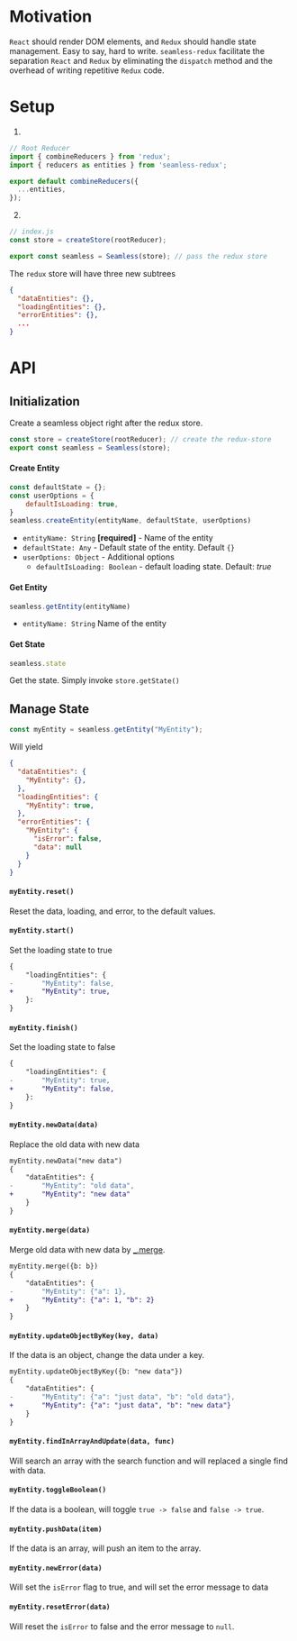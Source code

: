 # Motivation
`React` should render DOM elements, and `Redux` should handle state management.
Easy to say, hard to write.
`seamless-redux` facilitate the separation `React` and `Redux` by eliminating the `dispatch` method and the overhead of writing repetitive `Redux` code.

# Setup 
1.
```javascript
// Root Reducer
import { combineReducers } from 'redux';
import { reducers as entities } from 'seamless-redux';

export default combineReducers({
  ...entities,
});
````
2.
```javascript
// index.js
const store = createStore(rootReducer);

export const seamless = Seamless(store); // pass the redux store
```

The `redux` store will have three new subtrees
```json
{
  "dataEntities": {},
  "loadingEntities": {},
  "errorEntities": {},
  ...
}
```

# API
## Initialization
Create a seamless object right after the redux store.
```javascript
const store = createStore(rootReducer); // create the redux-store
export const seamless = Seamless(store);
```

#### Create Entity

```javascript
const defaultState = {};
const userOptions = {
	defaultIsLoading: true,
}
seamless.createEntity(entityName, defaultState, userOptions)
```
* `entityName: String` **[required]**  - Name of the entity
* `defaultState: Any` - Default state of the entity. Default `{}`
* `userOptions: Object` - Additional options
    - `defaultIsLoading: Boolean` - default loading state. Default: *true*

#### Get Entity
```javascript
seamless.getEntity(entityName)
```
* `entityName: String` Name of the entity

#### Get State
```javascript
seamless.state  
```
Get the state. Simply invoke `store.getState()`

## Manage State
```javascript
const myEntity = seamless.getEntity("MyEntity");
```
Will yield
```json
{
  "dataEntities": {
    "MyEntity": {},
  },
  "loadingEntities": {
    "MyEntity": true,
  },
  "errorEntities": {
    "MyEntity": {
      "isError": false,
      "data": null
    }
  }
}
```

#### `myEntity.reset()`
Reset the data, loading, and error, to the default values.

#### `myEntity.start()`
Set the loading state to true
```diff
{
    "loadingEntities": {
-       "MyEntity": false,
+       "MyEntity": true,
    }: 
}
```

#### `myEntity.finish()`
Set the loading state to false
```diff
{
    "loadingEntities": {
-       "MyEntity": true,
+      	"MyEntity": false,
    }: 
}
```

#### `myEntity.newData(data)`
Replace the old data with new data
```diff
myEntity.newData("new data")
{
	"dataEntities": {
-		"MyEntity": "old data",
+		"MyEntity": "new data"	
	}
}
```

#### `myEntity.merge(data)`
Merge old data with new data by [_.merge](https://lodash.com/docs/4.17.15#merge).
```diff
myEntity.merge({b: b})
{
	"dataEntities": {
-		"MyEntity": {"a": 1},
+		"MyEntity": {"a": 1, "b": 2}	
	}
}
```

#### `myEntity.updateObjectByKey(key, data)`
If the data is an object, change the data under a key.
```diff
myEntity.updateObjectByKey({b: "new data"})
{
	"dataEntities": {
-		"MyEntity": {"a": "just data", "b": "old data"},
+		"MyEntity": {"a": "just data", "b": "new data"}	
	}
}
```

#### `myEntity.findInArrayAndUpdate(data, func)`
Will search an array with the search function and will replaced a single find with data.

#### `myEntity.toggleBoolean()`
If the data is a boolean, will toggle `true -> false` and `false -> true`.

#### `myEntity.pushData(item)`
If the data is an array, will push an item to the array.

#### `myEntity.newError(data)`
Will set the `isError` flag to true, and will set the error message to data

#### `myEntity.resetError(data)`
Will reset the `isError` to false and the error message to `null`.
